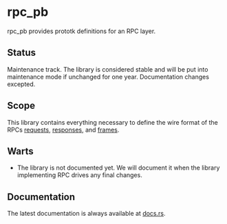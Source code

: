 rpc_pb
======

rpc_pb provides prototk definitions for an RPC layer.

Status
------

Maintenance track.  The library is considered stable and will be put into maintenance mode if unchanged for one year.
Documentation changes excepted.

Scope
-----

This library contains everything necessary to define the wire format of the RPCs
[requests](https://docs.rs/rpc_pb/latest/rpc_pb/struct.Request.html),
[responses](https://docs.rs/rpc_pb/latest/rpc_pb/struct.Response.html), and
[frames](https://docs.rs/rpc_pb/latest/rpc_pb/struct.Frame.html).

Warts
-----

- The library is not documented yet.  We will document it when the library implementing RPC drives any final changes.

Documentation
-------------

The latest documentation is always available at [docs.rs](https://docs.rs/rpc_pb/latest/rpc_pb/).
